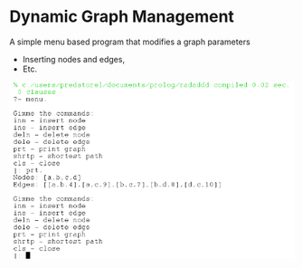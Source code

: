 # Dynamic Graph Management

A simple menu based program that modifies a graph parameters
* Inserting nodes and edges,
* Etc.

![alt text](https://github.com/andrei-voia/dynamic_graph_management/blob/master/example.png "working ex")
